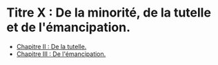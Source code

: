 # Titre X : De la minorité, de la tutelle et de l'émancipation.

- [Chapitre II : De la tutelle.](chapitre-ii)
- [Chapitre III : De l'émancipation.](chapitre-iii)
